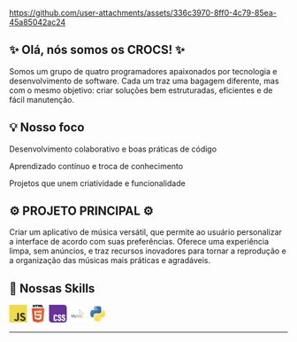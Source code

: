 

https://github.com/user-attachments/assets/336c3970-8ff0-4c79-85ea-45a85042ac24


## ✨ Olá, nós somos os CROCS! ✨

Somos um grupo de quatro programadores apaixonados por tecnologia e desenvolvimento de software.
Cada um traz uma bagagem diferente, mas com o mesmo objetivo: criar soluções bem estruturadas, eficientes e de fácil manutenção.

## 💡 Nosso foco

Desenvolvimento colaborativo e boas práticas de código

Aprendizado contínuo e troca de conhecimento

Projetos que unem criatividade e funcionalidade


⚙️ PROJETO PRINCIPAL ⚙️
---
Criar um aplicativo de música versátil, que permite ao usuário personalizar a interface de acordo com suas preferências.
Oferece uma experiência limpa, sem anúncios, e traz recursos inovadores para tornar a reprodução e a organização das músicas mais práticas e agradáveis.
## 🚀 Nossas Skills

<code><img height="32" src="https://raw.githubusercontent.com/github/explore/80688e429a7d4ef2fca1e82350fe8e3517d3494d/topics/javascript/javascript.png" alt="Javascript"/></code>
<code><img height="32" src="https://raw.githubusercontent.com/github/explore/80688e429a7d4ef2fca1e82350fe8e3517d3494d/topics/html/html.png" alt="HTML5"/></code>
<code><img height="32" src="https://raw.githubusercontent.com/github/explore/80688e429a7d4ef2fca1e82350fe8e3517d3494d/topics/css/css.png" alt="CSS"/></code>
<code><img height="32" src="https://raw.githubusercontent.com/github/explore/80688e429a7d4ef2fca1e82350fe8e3517d3494d/topics/mysql/mysql.png" alt="MySQL"/></code>
<img height="32" src="https://raw.githubusercontent.com/github/explore/master/topics/python/python.png" alt="Python"/>



---

